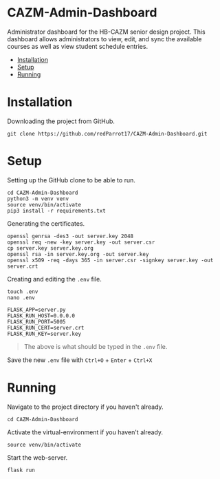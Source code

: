 # CAZM-Admin-Dashboard
Administrator dashboard for the HB-CAZM senior design project. This dashboard allows administrators to view, edit, and sync the available courses as well as view student schedule entries.

- [Installation](#installation)
- [Setup](#setup)
- [Running](#running)

# Installation

Downloading the project from GitHub.
```
git clone https://github.com/redParrot17/CAZM-Admin-Dashboard.git
```

# Setup

Setting up the GitHub clone to be able to run.
```
cd CAZM-Admin-Dashboard
python3 -m venv venv
source venv/bin/activate
pip3 install -r requirements.txt
```

Generating the certificates.
```
openssl genrsa -des3 -out server.key 2048
openssl req -new -key server.key -out server.csr
cp server.key server.key.org
openssl rsa -in server.key.org -out server.key
openssl x509 -req -days 365 -in server.csr -signkey server.key -out server.crt
```

Creating and editing the `.env` file.
```
touch .env
nano .env
```
```
FLASK_APP=server.py
FLASK_RUN_HOST=0.0.0.0
FLASK_RUN_PORT=5005
FLASK_RUN_CERT=server.crt
FLASK_RUN_KEY=server.key
```
> The above is what should be typed in the `.env` file.

Save the new `.env` file with `Ctrl+O` + `Enter` + `Ctrl+X`

# Running

Navigate to the project directory if you haven't already.
```
cd CAZM-Admin-Dashboard
```

Activate the virtual-environment if you haven't already.
```
source venv/bin/activate
```

Start the web-server.
```
flask run
```